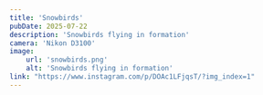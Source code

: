 ```yaml
---
title: 'Snowbirds'
pubDate: 2025-07-22
description: 'Snowbirds flying in formation'
camera: 'Nikon D3100'
image:
    url: 'snowbirds.png'
    alt: 'Snowbirds flying in formation'
link: "https://www.instagram.com/p/DOAc1LFjqsT/?img_index=1"
---
```

